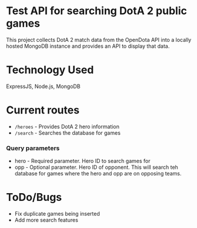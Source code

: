 # Test API for searching DotA 2 public games
This project collects DotA 2 match data from the OpenDota API into a locally hosted MongoDB instance and provides an API to display that data.

# Technology Used
ExpressJS, Node.js, MongoDB

# Current routes
* `/heroes` - Provides DotA 2 hero information
* `/search` - Searches the database for games
### Query parameters
* hero - Required parameter. Hero ID to search games for
* opp - Optional parameter. Hero ID of opponent. This will search teh database for games where the hero and opp are on opposing teams.

# ToDo/Bugs
* Fix duplicate games being inserted
* Add more search features

